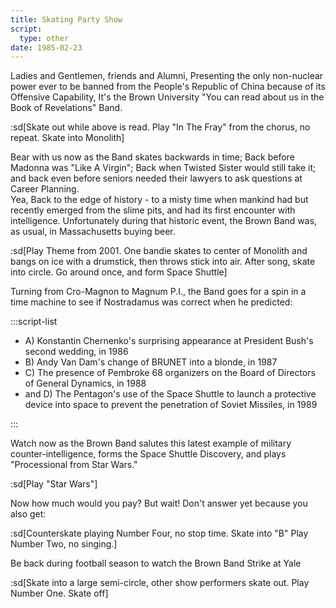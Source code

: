 ```yaml
---
title: Skating Party Show
script:
  type: other
date: 1985-02-23
---
```


Ladies and Gentlemen, friends and Alumni, Presenting the only non-nuclear power ever to be banned from the People's Republic of China because of its Offensive Capability, It's the Brown University "You can read about us in the Book of Revelations" Band.

:sd[Skate out while above is read. Play "In The Fray" from the chorus, no repeat. Skate into Monolith]

Bear with us now as the Band skates backwards in time; Back before Madonna was "Like A Virgin"; Back when Twisted Sister would still take it; and back even before seniors needed their lawyers to ask questions at Career Planning.\
 Yea, Back to the edge of history - to a misty time when mankind had but recently emerged from the slime pits, and had its first encounter with intelligence. Unfortunately during that historic event, the Brown Band was, as usual, in Massachusetts buying beer.

:sd[Play Theme from 2001. One bandie skates to center of Monolith and bangs on ice with a drumstick, then throws stick into air. After song, skate into circle. Go around once, and form Space Shuttle]

Turning from Cro-Magnon to Magnum P.I., the Band goes for a spin in a time machine to see if Nostradamus was correct when he predicted:

:::script-list

- A) Konstantin Chernenko's surprising appearance at President Bush's second wedding, in 1986
- B) Andy Van Dam's change of BRUNET into a blonde, in 1987
- C) The presence of Pembroke 68 organizers on the Board of Directors of General Dynamics, in 1988
- and D) The Pentagon's use of the Space Shuttle to launch a protective device into space to prevent the penetration of Soviet Missiles, in 1989

:::

Watch now as the Brown Band salutes this latest example of military counter-intelligence, forms the Space Shuttle Discovery, and plays "Processional from Star Wars."

:sd[Play "Star Wars"]

Now how much would you pay? But wait! Don't answer yet because you also get:

:sd[Counterskate playing Number Four, no stop time. Skate into "B" Play Number Two, no singing.]

Be back during football season to watch the Brown Band Strike at Yale

:sd[Skate into a large semi-circle, other show performers skate out. Play Number One. Skate off]
